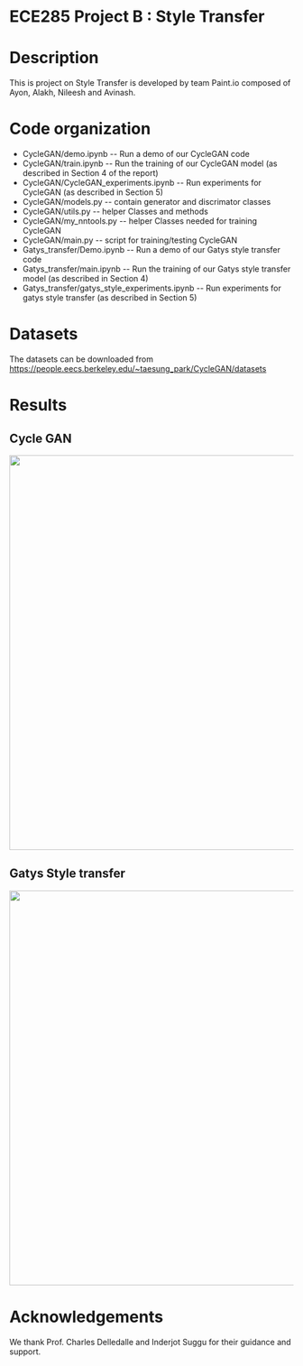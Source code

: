 # ECE285 Project B : Style Transfer
Description
===========
This is project on Style Transfer is developed by team Paint.io composed of Ayon, Alakh, Nileesh and Avinash.

Code organization
=================
* CycleGAN/demo.ipynb -- Run a demo of our CycleGAN code  
* CycleGAN/train.ipynb --  Run the training of our CycleGAN model (as described in Section 4 of the report)  
* CycleGAN/CycleGAN_experiments.ipynb -- Run experiments for CycleGAN (as described in Section 5)
* CycleGAN/models.py -- contain generator and discrimator classes
* CycleGAN/utils.py -- helper Classes and methods 
* CycleGAN/my_nntools.py -- helper Classes needed for training CycleGAN
* CycleGAN/main.py -- script for training/testing CycleGAN
* Gatys_transfer/Demo.ipynb -- Run a demo of our Gatys style transfer code  
* Gatys_transfer/main.ipynb --  Run the training of our Gatys style transfer model (as described in Section 4)  
* Gatys_transfer/gatys_style_experiments.ipynb -- Run experiments for gatys style transfer (as described in Section 5)

Datasets
========
The datasets can be downloaded from https://people.eecs.berkeley.edu/~taesung_park/CycleGAN/datasets

Results
========

## Cycle GAN

<img src="https://user-images.githubusercontent.com/28579156/70397521-c60abc00-19c7-11ea-9577-830353f390cb.png" width="700">

## Gatys Style transfer


<img src="https://user-images.githubusercontent.com/28579156/70397524-d02cba80-19c7-11ea-8c6d-698556e8e84c.png" width="700">

Acknowledgements
================
We thank Prof. Charles Delledalle and Inderjot Suggu for their guidance and support.

